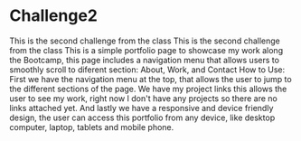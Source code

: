 # Challenge2
This is the second challenge from the class
This is the second challenge from the class
This is a simple portfolio page to showcase my work along the Bootcamp, this page includes a navigation menu that allows users to smoothly scroll to diferent section: About, Work, and Contact
How to Use:
First we have the navigation menu at the top, that allows the user to jump to the different sections of the page.
We have my project links this allows the user to see my work, right now I don't have any projects so there are no links attached yet.
And lastly we have a responsive and device friendly design, the user can access this portfolio from any device, like desktop computer, laptop, tablets and mobile phone.
